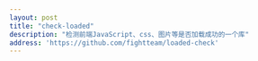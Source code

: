 ```yaml
---
layout: post
title: "check-loaded"
description: "检测前端JavaScript、css、图片等是否加载成功的一个库"
address: 'https://github.com/fightteam/loaded-check'
---
```

